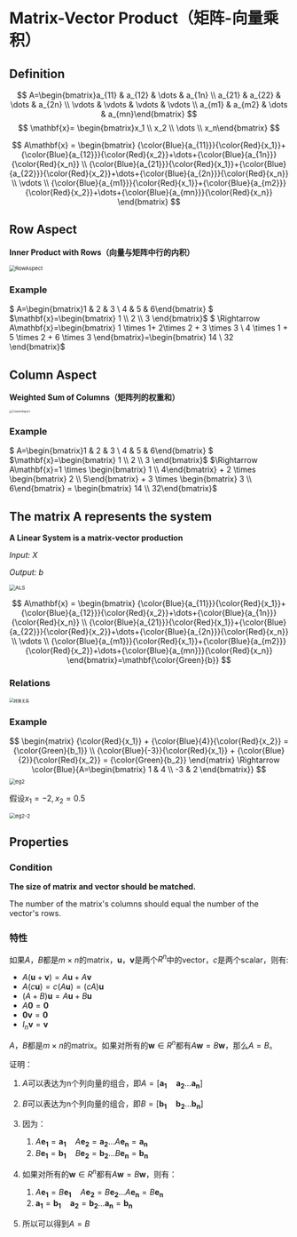 # Matrix-Vector Product（矩阵-向量乘积）

## Definition

$$
A=\begin{bmatrix}a_{11} & a_{12} & \dots & a_{1n} \\ a_{21} & a_{22} & \dots & a_{2n} \\ \vdots & \vdots & \vdots & \vdots \\ a_{m1} & a_{m2} & \dots & a_{mn}\end{bmatrix}
$$
$$
\mathbf{x}= \begin{bmatrix}x_1 \\ x_2 \\ \dots \\ x_n\end{bmatrix}
$$

$$
A\mathbf{x} = \begin{bmatrix}
 {\color{Blue}{a_{11}}}{\color{Red}{x_1}}+{\color{Blue}{a_{12}}}{\color{Red}{x_2}}+\dots+{\color{Blue}{a_{1n}}}{\color{Red}{x_n}}  \\
 {\color{Blue}{a_{21}}}{\color{Red}{x_1}}+{\color{Blue}{a_{22}}}{\color{Red}{x_2}}+\dots+{\color{Blue}{a_{2n}}}{\color{Red}{x_n}} \\
 \vdots \\
{\color{Blue}{a_{m1}}}{\color{Red}{x_1}}+{\color{Blue}{a_{m2}}}{\color{Red}{x_2}}+\dots+{\color{Blue}{a_{mn}}}{\color{Red}{x_n}}
\end{bmatrix}
$$

## Row Aspect

**Inner Product with Rows（向量与矩阵中行的内积）**

<img src="RowAspect.jpg" alt="RowAspect" style="zoom:67%;" />

### Example

$ A=\begin{bmatrix}1 & 2 & 3 \\ 4 & 5 & 6\end{bmatrix} $ $\mathbf{x}=\begin{bmatrix} 1 \\ 2 \\ 3 \end{bmatrix}$ $ \Rightarrow A\mathbf{x}=\begin{bmatrix} 1 \times 1+ 2\times 2 + 3 \times 3 \\ 4 \times 1 + 5 \times 2 + 6 \times 3 \end{bmatrix}=\begin{bmatrix} 14 \\ 32 \end{bmatrix}$

## Column Aspect

**Weighted Sum of Columns（矩阵列的权重和）**

<img src="ColumnAspect.jpg" alt="ColumnAspect" style="zoom: 33%;" />

### Example

$ A=\begin{bmatrix}1 & 2 & 3 \\ 4 & 5 & 6\end{bmatrix} $ $\mathbf{x}=\begin{bmatrix} 1 \\ 2 \\ 3 \end{bmatrix}$ $\Rightarrow A\mathbf{x}=1 \times \begin{bmatrix} 1 \\ 4\end{bmatrix} + 2 \times \begin{bmatrix} 2 \\ 5\end{bmatrix} + 3 \times \begin{bmatrix} 3 \\ 6\end{bmatrix} = \begin{bmatrix} 14 \\ 32\end{bmatrix}$



## The matrix A represents the system

**A Linear System is a matrix-vector production**



*Input: X*

*Output: b*



<img src="ALS.jpg" alt="ALS" style="zoom:67%;" />


$$
A\mathbf{x} = \begin{bmatrix}
 {\color{Blue}{a_{11}}}{\color{Red}{x_1}}+{\color{Blue}{a_{12}}}{\color{Red}{x_2}}+\dots+{\color{Blue}{a_{1n}}}{\color{Red}{x_n}}  \\
 {\color{Blue}{a_{21}}}{\color{Red}{x_1}}+{\color{Blue}{a_{22}}}{\color{Red}{x_2}}+\dots+{\color{Blue}{a_{2n}}}{\color{Red}{x_n}} \\
 \vdots \\
{\color{Blue}{a_{m1}}}{\color{Red}{x_1}}+{\color{Blue}{a_{m2}}}{\color{Red}{x_2}}+\dots+{\color{Blue}{a_{mn}}}{\color{Red}{x_n}}
\end{bmatrix}=\mathbf{\color{Green}{b}}
$$



### Relations

<img src="zj.jpg" alt="转换关系" style="zoom:50%;" />



### Example


$$
\begin{matrix} {\color{Red}{x_1}} + {\color{Blue}{4}}{\color{Red}{x_2}} = {\color{Green}{b_1}} \\ {\color{Blue}{-3}}{\color{Red}{x_1}} + {\color{Blue}{2}}{\color{Red}{x_2}} = {\color{Green}{b_2}} \end{matrix} \Rightarrow \color{Blue}{A=\begin{bmatrix} 1 & 4 \\ -3 & 2  \end{bmatrix}}
$$
<img src="eg2.jpg" alt="eg2" style="zoom:67%;" />

假设$x_1=-2, x_2=0.5$

<img src="eg2-2.jpg" alt="eg2-2" style="zoom:67%;" />

## Properties

### Condition

**The size of matrix and vector should be matched.**

The number of the matrix's columns should equal the number of  the vector's rows.

### 特性

如果$A$，$B$都是$m \times n$的matrix，$\mathbf{u}$，$\mathbf{v}$是两个$R^n$中的vector，$c$是两个scalar，则有:

* $A(\mathbf{u}+\mathbf{v})=A\mathbf{u}+A\mathbf{v}$
* $A(c\mathbf{u})=c(A\mathbf{u})=(cA)\mathbf{u}$
* $(A+B)\mathbf{u}=A\mathbf{u}+B\mathbf{u}$
* $A\mathbf{0}=\mathbf{0}$
* $\mathbf{0}\mathbf{v}=\mathbf{0}$
* $I_n \mathbf{v}=\mathbf{v}$



$A$，$B$都是$m \times n$的matrix。如果对所有的$\mathbf{w} \in R^n$都有$A\mathbf{w}=B\mathbf{w}$，那么$A=B$。

证明：

1. $A$可以表达为n个列向量的组合，即$A=[\mathbf{a_1} \quad \mathbf{a_2} \dots \mathbf{a_n}]$

2. $B$可以表达为n个列向量的组合，即$B=[\mathbf{b_1} \quad \mathbf{b_2} \dots \mathbf{b_n}]$

3. 因为：

   1. $A\mathbf{e_1}=\mathbf{a_1} \quad A\mathbf{e_2}=\mathbf{a_2} \dots A\mathbf{e_n}=\mathbf{a_n}$
   2. $B\mathbf{e_1}=\mathbf{b_1} \quad B\mathbf{e_2}=\mathbf{b_2} \dots B\mathbf{e_n}=\mathbf{b_n}$

4. 如果对所有的$\mathbf{w} \in R^n$都有$A\mathbf{w}=B\mathbf{w}$，则有：

   1. $A\mathbf{e_1}=B\mathbf{e_1} \quad A\mathbf{e_2}=B\mathbf{e_2} \dots A\mathbf{e_n}=B\mathbf{e_n}$
   2. $\mathbf{a_1}=\mathbf{b_1} \quad \mathbf{a_2}=\mathbf{b_2} \dots \mathbf{a_n}=\mathbf{b_n}$

5. 所以可以得到$A=B$

   

